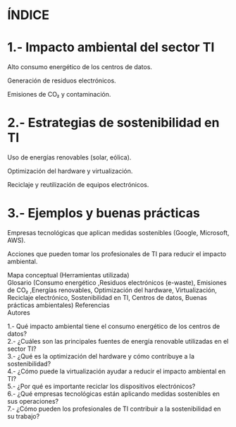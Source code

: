 # ÍNDICE  

# 1.- Impacto ambiental del sector TI

Alto consumo energético de los centros de datos.

Generación de residuos electrónicos.

Emisiones de CO₂ y contaminación.

# 2.- Estrategias de sostenibilidad en TI

Uso de energías renovables (solar, eólica).

Optimización del hardware y virtualización.

Reciclaje y reutilización de equipos electrónicos.

# 3.- Ejemplos y buenas prácticas

Empresas tecnológicas que aplican medidas sostenibles (Google, Microsoft, AWS).

Acciones que pueden tomar los profesionales de TI para reducir el impacto ambiental.

 
Mapa conceptual (Herramientas utilizada)  
Glosario (Consumo energético ,Residuos electrónicos (e-waste), Emisiones de CO₂ ,Energías renovables, Optimización del hardware, Virtualización, Reciclaje electrónico, Sostenibilidad en TI, Centros de datos, Buenas prácticas ambientales) 
Referencias  
Autores  

1.- Qué impacto ambiental tiene el consumo energético de los centros de datos?  
2.- ¿Cuáles son las principales fuentes de energía renovable utilizadas en el sector TI?  
3.- ¿Qué es la optimización del hardware y cómo contribuye a la sostenibilidad?  
4.- ¿Cómo puede la virtualización ayudar a reducir el impacto ambiental en TI?  
5.- ¿Por qué es importante reciclar los dispositivos electrónicos?  
6.- ¿Qué empresas tecnológicas están aplicando medidas sostenibles en sus operaciones?  
7.- ¿Cómo pueden los profesionales de TI contribuir a la sostenibilidad en su trabajo?  
